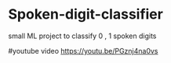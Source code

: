 # Spoken-digit-classifier
small ML project to classify 0 , 1 spoken digits 

#youtube video
https://youtu.be/PGznj4na0vs
